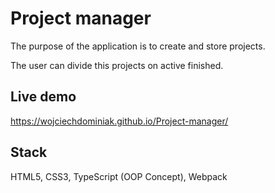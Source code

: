 # Project manager

The purpose of the application is to create and store projects.

The user can divide this projects on active finished.

## Live demo

https://wojciechdominiak.github.io/Project-manager/

## Stack

HTML5, CSS3, TypeScript (OOP Concept), Webpack
